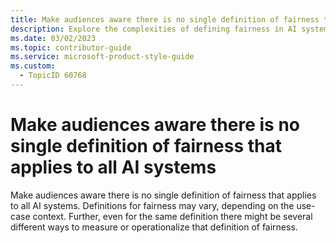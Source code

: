 ```yaml
---
title: Make audiences aware there is no single definition of fairness that applies to all AI systems - Responsible AI Style Guide
description: Explore the complexities of defining fairness in AI systems. Understand how definitions and measurements of fairness can vary based on context and use-case. Learn more about the nuances of AI fairness.
ms.date: 03/02/2023
ms.topic: contributor-guide
ms.service: microsoft-product-style-guide
ms.custom:
  - TopicID 60768
---
```



# Make audiences aware there is no single definition of fairness that applies to all AI systems

Make audiences aware there is no single definition of fairness that applies to all AI systems. Definitions for fairness may vary, depending on the use-case context. Further, even for the same definition there might be several different ways to measure or operationalize that definition of fairness. 
